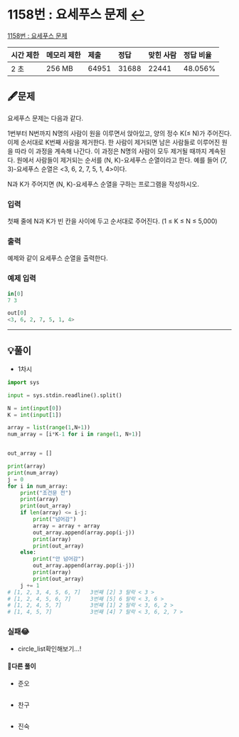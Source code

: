 # 1158번 : 요세푸스 문제 [↩](../../acmicpc)

[1158번 : 요세푸스 문제](https://www.acmicpc.net/problem/1158)

| 시간 제한 | 메모리 제한 | 제출  | 정답  | 맞힌 사람 | 정답 비율 |
| :-------- | :---------- | :---- | :---- | :-------- | :-------- |
| 2 초      | 256 MB      | 64951 | 31688 | 22441     | 48.056%   |

## 🖋️문제

요세푸스 문제는 다음과 같다.

1번부터 N번까지 N명의 사람이 원을 이루면서 앉아있고, 양의 정수 K(≤ N)가 주어진다. 이제 순서대로 K번째 사람을 제거한다. 한 사람이 제거되면 남은 사람들로 이루어진 원을 따라 이 과정을 계속해 나간다. 이 과정은 N명의 사람이 모두 제거될 때까지 계속된다. 원에서 사람들이 제거되는 순서를 (N, K)-요세푸스 순열이라고 한다. 예를 들어 (7, 3)-요세푸스 순열은 <3, 6, 2, 7, 5, 1, 4>이다.

N과 K가 주어지면 (N, K)-요세푸스 순열을 구하는 프로그램을 작성하시오.

### 입력

첫째 줄에 N과 K가 빈 칸을 사이에 두고 순서대로 주어진다. (1 ≤ K ≤ N ≤ 5,000)

### 출력

예제와 같이 요세푸스 순열을 출력한다.

### 예제 입력

```python
in[0]
7 3

out[0]
<3, 6, 2, 7, 5, 1, 4>
```

---

## 💡풀이

* 1차시

```python
import sys

input = sys.stdin.readline().split()

N = int(input[0])
K = int(input[1])

array = list(range(1,N+1))
num_array = [i*K-1 for i in range(1, N+1)]


out_array = []

print(array)
print(num_array)
j = 0
for i in num_array:
    print("조건문 전")
    print(array)
    print(out_array)
    if len(array) <= i-j:
        print("넘어감")
        array = array + array
        out_array.append(array.pop(i-j))
        print(array)
        print(out_array)
    else:
        print("안 넘어감")
        out_array.append(array.pop(i-j))
        print(array)
        print(out_array)
    j += 1
# [1, 2, 3, 4, 5, 6, 7]   3번째 [2] 3 탈락 < 3 >
# [1, 2, 4, 5, 6, 7]      3번째 [5] 6 탈락 < 3, 6 >
# [1, 2, 4, 5, 7]         3번째 [1] 2 탈락 < 3, 6, 2 >
# [1, 4, 5, 7]            3번째 [4] 7 탈락 < 3, 6, 2, 7 >
```

###  실패😂

* circle_list확인해보기...!


#### 🤝다른 풀이

* 준오

```python

```

* 찬구

```java

```

* 진숙

```java

```

